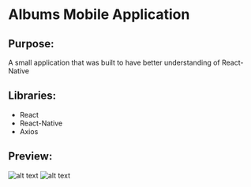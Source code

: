 # Albums Mobile Application

## Purpose:
A small application that was built to have better understanding of React-Native

## Libraries:
- React
- React-Native
- Axios

## Preview:
![alt text](https://github.com/jdollete/albums-react-native/public/preview1.png "Preview 1")
![alt text](https://github.com/jdollete/albums-react-native/public/preview2.png "Preview 1")
